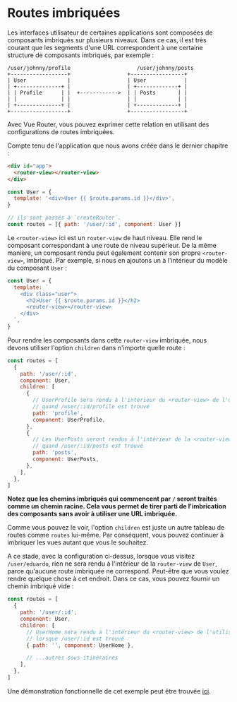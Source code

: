 # Routes imbriquées

Les interfaces utilisateur de certaines applications sont composées de composants imbriqués sur plusieurs niveaux. Dans ce cas, il est très courant que les segments d'une URL correspondent à une certaine structure de composants imbriqués, par exemple :

```
/user/johnny/profile                     /user/johnny/posts
+------------------+                  +-----------------+
| User             |                  | User            |
| +--------------+ |                  | +-------------+ |
| | Profile      | |  +------------>  | | Posts       | |
| |              | |                  | |             | |
| +--------------+ |                  | +-------------+ |
+------------------+                  +-----------------+
```

Avec Vue Router, vous pouvez exprimer cette relation en utilisant des configurations de routes imbriquées.

Compte tenu de l'application que nous avons créée dans le dernier chapitre :

```html
<div id="app">
  <router-view></router-view>
</div>
```

```js
const User = {
  template: '<div>User {{ $route.params.id }}</div>',
}

// ils sont passés à `createRouter`.
const routes = [{ path: '/user/:id', component: User }]
```

Le `<router-view>` ici est un `router-view` de haut niveau. Elle rend le composant correspondant à une route de niveau supérieur. De la même manière, un composant rendu peut également contenir son propre `<router-view>`, imbriqué. Par exemple, si nous en ajoutons un à l'intérieur du modèle du composant `User` :

```js
const User = {
  template: `
    <div class="user">
      <h2>User {{ $route.params.id }}</h2>
      <router-view></router-view>
    </div>
  `,
}
```

Pour rendre les composants dans cette `router-view` imbriquée, nous devons utiliser l'option `children` dans n'importe quelle route :

```js
const routes = [
  {
    path: '/user/:id',
    component: User,
    children: [
      {
        // UserProfile sera rendu à l'intérieur du <router-view> de l'utilisateur.
        // quand /user/:id/profile est trouvé
        path: 'profile',
        component: UserProfile,
      },
      {
        // Les UserPosts seront rendus à l'intérieur de la <router-view> de l'utilisateur.
        // quand /user/:id/posts est trouvé
        path: 'posts',
        component: UserPosts,
      },
    ],
  },
]
```

**Notez que les chemins imbriqués qui commencent par `/` seront traités comme un chemin racine. Cela vous permet de tirer parti de l'imbrication des composants sans avoir à utiliser une URL imbriquée.**

Comme vous pouvez le voir, l'option `children` est juste un autre tableau de routes comme `routes` lui-même. Par conséquent, vous pouvez continuer à imbriquer les vues autant que vous le souhaitez.

A ce stade, avec la configuration ci-dessus, lorsque vous visitez `/user/eduardo`, rien ne sera rendu à l'intérieur de la `router-view` de `User`, parce qu'aucune route imbriquée ne correspond. Peut-être que vous voulez rendre quelque chose à cet endroit. Dans ce cas, vous pouvez fournir un chemin imbriqué vide :

```js
const routes = [
  {
    path: '/user/:id',
    component: User,
    children: [
      // UserHome sera rendu à l'intérieur du <router-view> de l'utilisateur.
      // lorsque /user/:id est trouvé
      { path: '', component: UserHome },

      // ...autres sous-itinéraires
    ],
  },
]
```

Une démonstration fonctionnelle de cet exemple peut être trouvée [ici](https://codesandbox.io/s/nested-views-vue-router-4-examples-hl326?initialpath=%2Fusers%2Feduardo).
